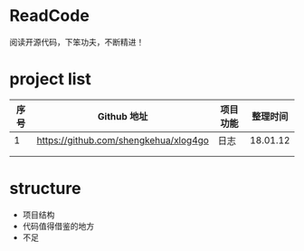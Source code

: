 # ReadCode
阅读开源代码，下笨功夫，不断精进！



# project list

| 序号   | Github 地址                             | 项目功能 | 整理时间     |
| ---- | ------------------------------------- | ---- | -------- |
| 1    | https://github.com/shengkehua/xlog4go | 日志   | 18.01.12 |
|      |                                       |      |          |
|      |                                       |      |          |

# structure

- 项目结构
- 代码值得借鉴的地方
- 不足